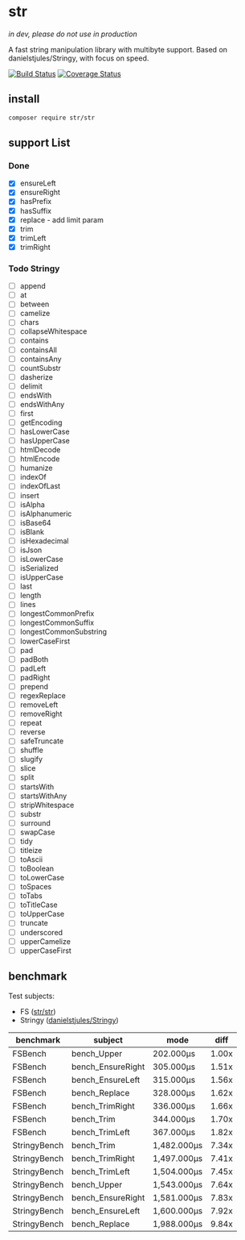 # str

_in dev, please do not use in production_

A fast string manipulation library with multibyte support. 
Based on danielstjules/Stringy, with focus on speed.

[![Build Status](https://travis-ci.org/fe3dback/str.svg?branch=master)](https://travis-ci.org/fe3dback/str) [![Coverage Status](https://coveralls.io/repos/github/fe3dback/str/badge.svg?branch=master)](https://coveralls.io/github/fe3dback/str?branch=master)

## install

```bash
composer require str/str
```

## support List

### Done
- [x] ensureLeft
- [x] ensureRight
- [x] hasPrefix
- [x] hasSuffix
- [x] replace - add limit param
- [x] trim
- [x] trimLeft
- [x] trimRight

### Todo Stringy
- [ ] append
- [ ] at
- [ ] between
- [ ] camelize
- [ ] chars
- [ ] collapseWhitespace
- [ ] contains
- [ ] containsAll
- [ ] containsAny
- [ ] countSubstr
- [ ] dasherize
- [ ] delimit
- [ ] endsWith
- [ ] endsWithAny
- [ ] first
- [ ] getEncoding
- [ ] hasLowerCase
- [ ] hasUpperCase
- [ ] htmlDecode
- [ ] htmlEncode
- [ ] humanize
- [ ] indexOf
- [ ] indexOfLast
- [ ] insert
- [ ] isAlpha
- [ ] isAlphanumeric
- [ ] isBase64
- [ ] isBlank
- [ ] isHexadecimal
- [ ] isJson
- [ ] isLowerCase
- [ ] isSerialized
- [ ] isUpperCase
- [ ] last
- [ ] length
- [ ] lines
- [ ] longestCommonPrefix
- [ ] longestCommonSuffix
- [ ] longestCommonSubstring
- [ ] lowerCaseFirst
- [ ] pad
- [ ] padBoth
- [ ] padLeft
- [ ] padRight
- [ ] prepend
- [ ] regexReplace
- [ ] removeLeft
- [ ] removeRight
- [ ] repeat
- [ ] reverse
- [ ] safeTruncate
- [ ] shuffle
- [ ] slugify
- [ ] slice
- [ ] split
- [ ] startsWith
- [ ] startsWithAny
- [ ] stripWhitespace
- [ ] substr
- [ ] surround
- [ ] swapCase
- [ ] tidy
- [ ] titleize
- [ ] toAscii
- [ ] toBoolean
- [ ] toLowerCase
- [ ] toSpaces
- [ ] toTabs
- [ ] toTitleCase
- [ ] toUpperCase
- [ ] truncate
- [ ] underscored
- [ ] upperCamelize
- [ ] upperCaseFirst

## benchmark

Test subjects:
- FS ([str/str](https://github.com/fe3dback/str))
- Stringy ([danielstjules/Stringy](https://github.com/danielstjules/Stringy))

|  benchmark   |      subject      |    mode     | diff  |
|--------------|-------------------|-------------|-------|
| FSBench      | bench_Upper       | 202.000μs   | 1.00x |
| FSBench      | bench_EnsureRight | 305.000μs   | 1.51x |
| FSBench      | bench_EnsureLeft  | 315.000μs   | 1.56x |
| FSBench      | bench_Replace     | 328.000μs   | 1.62x |
| FSBench      | bench_TrimRight   | 336.000μs   | 1.66x |
| FSBench      | bench_Trim        | 344.000μs   | 1.70x |
| FSBench      | bench_TrimLeft    | 367.000μs   | 1.82x |
| StringyBench | bench_Trim        | 1,482.000μs | 7.34x |
| StringyBench | bench_TrimRight   | 1,497.000μs | 7.41x |
| StringyBench | bench_TrimLeft    | 1,504.000μs | 7.45x |
| StringyBench | bench_Upper       | 1,543.000μs | 7.64x |
| StringyBench | bench_EnsureRight | 1,581.000μs | 7.83x |
| StringyBench | bench_EnsureLeft  | 1,600.000μs | 7.92x |
| StringyBench | bench_Replace     | 1,988.000μs | 9.84x |
